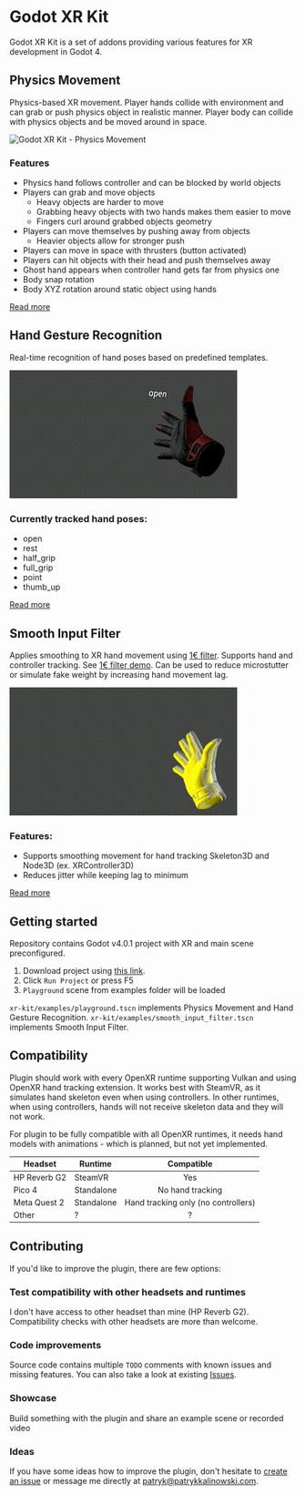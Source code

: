 # Godot XR Kit

Godot XR Kit is a set of addons providing various features for XR development in Godot 4.

## Physics Movement

Physics-based XR movement. Player hands collide with environment and can grab or push physics object in realistic manner. Player body can collide with physics objects and be moved around in space.

![Godot XR Kit - Physics Movement](/addons/xr-kit/physics-movement/showcase.gif)

### Features

- Physics hand follows controller and can be blocked by world objects
- Players can grab and move objects
  - Heavy objects are harder to move
  - Grabbing heavy objects with two hands makes them easier to move
  - Fingers curl around grabbed objects geometry
- Players can move themselves by pushing away from objects
  - Heavier objects allow for stronger push
- Players can move in space with thrusters (button activated)
- Players can hit objects with their head and push themselves away
- Ghost hand appears when controller hand gets far from physics one
- Body snap rotation
- Body XYZ rotation around static object using hands

[Read more](/addons/xr-kit/physics-movement/)

## Hand Gesture Recognition

Real-time recognition of hand poses based on predefined templates.

![Godot XR Kit - Hand Gesture Recognition](/addons/xr-kit/hand-gesture-recognition/showcase.gif)

### Currently tracked hand poses:

- open
- rest
- half_grip
- full_grip
- point
- thumb_up

[Read more](/addons/xr-kit/hand-gesture-recognition/)

## Smooth Input Filter

Applies smoothing to XR hand movement using [1€ filter](https://gery.casiez.net/1euro/). Supports hand and controller tracking. See [1€ filter demo](https://gery.casiez.net/1euro/InteractiveDemo/). Can be used to reduce microstutter or simulate fake weight by increasing hand movement lag.

![Godot XR Kit - Smooth Input Filter](/addons/xr-kit/smooth-input-filter/showcase.gif)

### Features:

- Supports smoothing movement for hand tracking Skeleton3D and Node3D (ex. XRController3D)
- Reduces jitter while keeping lag to minimum

[Read more](/addons/xr-kit/smooth-input-filter/)

## Getting started

Repository contains Godot v4.0.1 project with XR and main scene preconfigured.

1. Download project using [this link](https://github.com/patrykkalinowski/godot-xr-kit/archive/refs/heads/master.zip).
2. Click `Run Project` or press F5
3. `Playground` scene from examples folder will be loaded

`xr-kit/examples/playground.tscn` implements Physics Movement and Hand Gesture Recognition.
`xr-kit/examples/smooth_input_filter.tscn` implements Smooth Input Filter.

## Compatibility

Plugin should work with every OpenXR runtime supporting Vulkan and using OpenXR hand tracking extension. It works best with SteamVR, as it simulates hand skeleton even when using controllers. In other runtimes, when using controllers, hands will not receive skeleton data and they will not work.

For plugin to be fully compatible with all OpenXR runtimes, it needs hand models with animations - which is planned, but not yet implemented.

| Headset | Runtime | Compatible |
|---|---|:---:|
| HP Reverb G2 | SteamVR | Yes |
| Pico 4 | Standalone | No hand tracking |
| Meta Quest 2 | Standalone | Hand tracking only (no controllers)
| Other | ? | ? |

## Contributing

If you'd like to improve the plugin, there are few options:

### Test compatibility with other headsets and runtimes

I don't have access to other headset than mine (HP Reverb G2). Compatibility checks with other headsets are more than welcome.

### Code improvements

Source code contains multiple `TODO` comments with known issues and missing features. You can also take a look at existing [Issues](https://github.com/patrykkalinowski/godot-xr-kit/issues).

### Showcase

Build something with the plugin and share an example scene or recorded video

### Ideas

If you have some ideas how to improve the plugin, don't hesitate to [create an issue](https://github.com/patrykkalinowski/godot-xr-kit/issues/new) or message me directly at [patryk@patrykkalinowski.com](mailto:patryk@patrykkalinowski.com).
